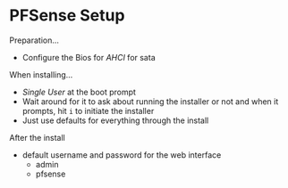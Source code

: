 # PFSense Setup

Preparation...
* Configure the Bios for _AHCI_ for sata

When installing...
* _Single User_ at the boot prompt
* Wait around for it to ask about running the installer or not and when it prompts, hit `i` to initiate the installer
* Just use defaults for everything through the install

After the install
* default username and password for the web interface
	* admin
	* pfsense

